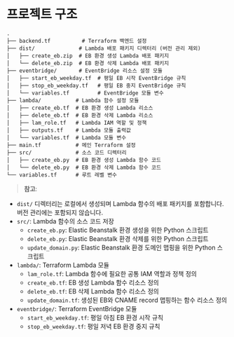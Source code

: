 # 프로젝트 구조

```
.
├── backend.tf          # Terraform 백엔드 설정
├── dist/              # Lambda 배포 패키지 디렉터리 (버전 관리 제외)
│   ├── create_eb.zip  # EB 환경 생성 Lambda 배포 패키지
│   └── delete_eb.zip  # EB 환경 삭제 Lambda 배포 패키지
├── eventbridge/       # EventBridge 리소스 설정 모듈
│   ├── start_eb_weekday.tf  # 평일 EB 시작 EventBridge 규칙
│   ├── stop_eb_weekday.tf   # 평일 EB 중지 EventBridge 규칙
│   └── variables.tf         # EventBridge 모듈 변수
├── lambda/           # Lambda 함수 설정 모듈
│   ├── create_eb.tf  # EB 환경 생성 Lambda 리소스
│   ├── delete_eb.tf  # EB 환경 삭제 Lambda 리소스
│   ├── lam_role.tf   # Lambda IAM 역할 및 정책
│   ├── outputs.tf    # Lambda 모듈 출력값
│   └── variables.tf  # Lambda 모듈 변수
├── main.tf           # 메인 Terraform 설정
├── src/              # 소스 코드 디렉터리
│   ├── create_eb.py  # EB 환경 생성 Lambda 함수 코드
│   └── delete_eb.py  # EB 환경 삭제 Lambda 함수 코드
└── variables.tf      # 루트 레벨 변수
```

> **참고**:
- `dist/` 디렉터리는 로컬에서 생성되며 Lambda 함수의 배포 패키지를 포함합니다. 버전 관리에는 포함되지 않습니다.
- `src/`: Lambda 함수의 소스 코드 저장
  - `create_eb.py`: Elastic Beanstalk 환경 생성을 위한 Python 스크립트
  - `delete_eb.py`: Elastic Beanstalk 환경 삭제를 위한 Python 스크립트
  - `update_domain.py`: Elastic Beanstalk 환경 도메인 맵핑을 위한 Python 스크립트
- `lambda/`: Terraform Lambda 모듈
  - `lam_role.tf`: Lambda 함수에 필요한 공통 IAM 역할과 정책 정의
  - `create_eb.tf`: EB 생성 Lambda 함수 리소스 정의
  - `delete_eb.tf`: EB 삭제 Lambda 함수 리소스 정의
  - `update_domain.tf`: 생성된 EB와 CNAME record 맵핑하는 함수 리소스 정의
- `eventbridge/`: Terraform EventBridge 모듈
  - `start_eb_weekday.tf`: 평일 아침 EB 환경 시작 규칙
  - `stop_eb_weekday.tf`: 평일 저녁 EB 환경 중지 규칙